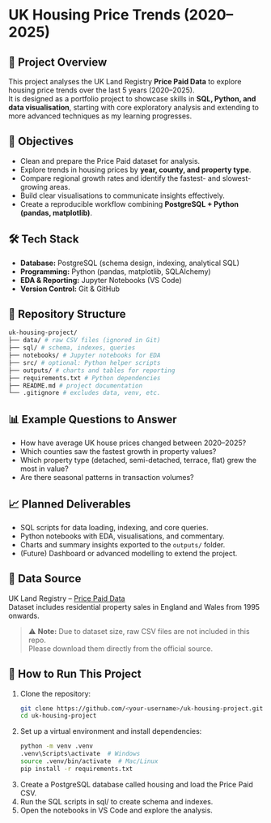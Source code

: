 # UK Housing Price Trends (2020–2025)

## 📌 Project Overview
This project analyses the UK Land Registry **Price Paid Data** to explore housing price trends over the last 5 years (2020–2025).  
It is designed as a portfolio project to showcase skills in **SQL, Python, and data visualisation**, starting with core exploratory analysis and extending to more advanced techniques as my learning progresses.

## 🎯 Objectives
- Clean and prepare the Price Paid dataset for analysis.
- Explore trends in housing prices by **year, county, and property type**.
- Compare regional growth rates and identify the fastest- and slowest-growing areas.
- Build clear visualisations to communicate insights effectively.
- Create a reproducible workflow combining **PostgreSQL + Python (pandas, matplotlib)**.

## 🛠️ Tech Stack
- **Database:** PostgreSQL (schema design, indexing, analytical SQL)  
- **Programming:** Python (pandas, matplotlib, SQLAlchemy)  
- **EDA & Reporting:** Jupyter Notebooks (VS Code)  
- **Version Control:** Git & GitHub  

## 📂 Repository Structure
```bash
uk-housing-project/
├── data/ # raw CSV files (ignored in Git)
├── sql/ # schema, indexes, queries
├── notebooks/ # Jupyter notebooks for EDA
├── src/ # optional: Python helper scripts
├── outputs/ # charts and tables for reporting
├── requirements.txt # Python dependencies
├── README.md # project documentation
└── .gitignore # excludes data, venv, etc.
````

## 📊 Example Questions to Answer
- How have average UK house prices changed between 2020–2025?  
- Which counties saw the fastest growth in property values?  
- Which property type (detached, semi-detached, terrace, flat) grew the most in value?  
- Are there seasonal patterns in transaction volumes?  

## 📈 Planned Deliverables
- SQL scripts for data loading, indexing, and core queries.  
- Python notebooks with EDA, visualisations, and commentary.  
- Charts and summary insights exported to the `outputs/` folder.  
- (Future) Dashboard or advanced modelling to extend the project.  

## 📑 Data Source
UK Land Registry – [Price Paid Data](https://www.gov.uk/government/statistical-data-sets/price-paid-data-downloads)  
Dataset includes residential property sales in England and Wales from 1995 onwards.  

> ⚠️ **Note:** Due to dataset size, raw CSV files are not included in this repo.  
Please download them directly from the official source.  

## 🚀 How to Run This Project
1. Clone the repository:
   ```bash
   git clone https://github.com/<your-username>/uk-housing-project.git
   cd uk-housing-project
   ````
2. Set up a virtual environment and install dependencies:
   ```bash
   python -m venv .venv
   .venv\Scripts\activate  # Windows
   source .venv/bin/activate  # Mac/Linux
   pip install -r requirements.txt
   ````
3. Create a PostgreSQL database called housing and load the Price Paid CSV.
4. Run the SQL scripts in sql/ to create schema and indexes.
5. Open the notebooks in VS Code and explore the analysis.
